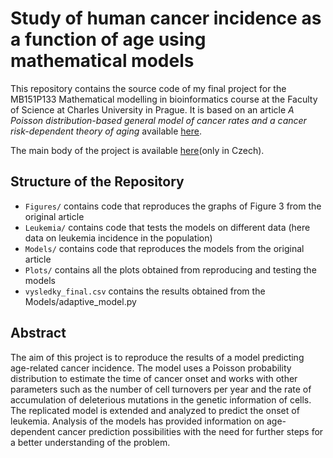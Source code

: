 # Study of human cancer incidence as a function of age using mathematical models
This repository contains the source code of my final project for the MB151P133 Mathematical modelling in bioinformatics course at the Faculty of Science at Charles University in Prague.
It is based on an article <em>A Poisson distribution-based general model of cancer rates and a cancer risk-dependent theory of aging</em> available [here](https://www.ncbi.nlm.nih.gov/pmc/articles/PMC10522393/).

The main body of the project is available [here](https://github.com/bn-codes/mmb_project/blob/main/Projekt.pdf)(only in Czech).

## Structure of the Repository

* `Figures/` contains code that reproduces the graphs of Figure 3 from the original article
* `Leukemia/` contains code that tests the models on different data (here data on leukemia incidence in the population)
* `Models/` contains code that reproduces the models from the original article
* `Plots/` contains all the plots obtained from reproducing and testing the models
* `vysledky_final.csv` contains the results obtained from the Models/adaptive_model.py

## Abstract

The aim of this project is to reproduce the results of a model predicting age-related cancer incidence. The model uses a Poisson probability distribution to estimate the time 
of cancer onset and works with other parameters such as the number of cell turnovers per year and the rate of accumulation of deleterious mutations in the genetic information 
of cells. The replicated model is extended and analyzed to predict the onset of leukemia. Analysis of the models has provided information on age-dependent cancer prediction 
possibilities with the need for further steps for a better understanding of the problem.
